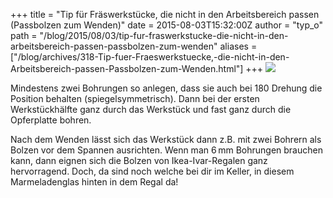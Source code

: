 +++
title = "Tip für Fräswerkstücke, die nicht in den Arbeitsbereich passen (Passbolzen zum Wenden)"
date = 2015-08-03T15:32:00Z
author = "typ_o"
path = "/blog/2015/08/03/tip-fur-fraswerkstucke-die-nicht-in-den-arbeitsbereich-passen-passbolzen-zum-wenden"
aliases = ["/blog/archives/318-Tip-fuer-Fraeswerkstuecke,-die-nicht-in-den-Arbeitsbereich-passen-Passbolzen-zum-Wenden.html"]
+++
[![](/media/20150727_145638.serendipityThumb.jpg)](/media/20150727_145638.jpg)

Mindestens zwei Bohrungen so anlegen, dass sie auch bei 180 Drehung die
Position behalten (spiegelsymmetrisch). Dann bei der ersten
Werkstückhälfte ganz durch das Werkstück und fast ganz durch die
Opferplatte bohren.

Nach dem Wenden lässt sich das Werkstück dann z.B. mit zwei Bohrern als
Bolzen vor dem Spannen ausrichten. Wenn man 6 mm Bohrungen brauchen
kann, dann eignen sich die Bolzen von Ikea-Ivar-Regalen ganz
hervorragend. Doch, da sind noch welche bei dir im Keller, in diesem
Marmeladenglas hinten in dem Regal da!
